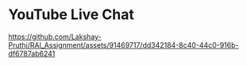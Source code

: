 # YouTube Live Chat
https://github.com/Lakshay-Pruthi/RAI_Assignment/assets/91469717/dd342184-8c40-44c0-916b-df6787ab6241

